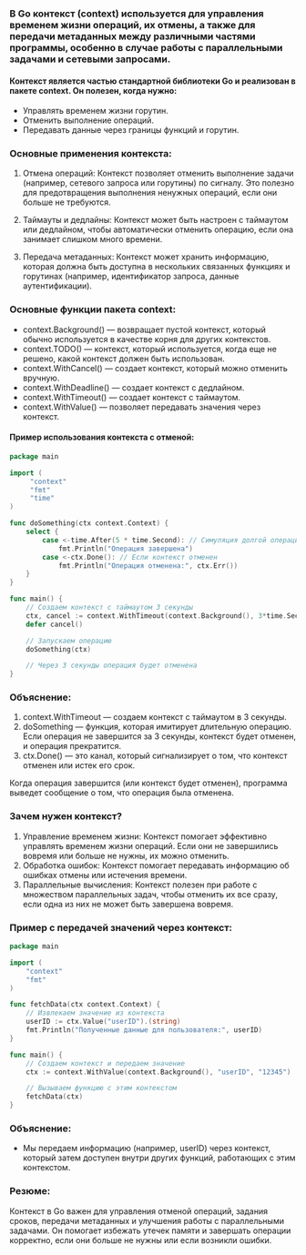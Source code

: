 ### В Go контекст (context) используется для управления временем жизни операций, их отмены, а также для передачи метаданных между различными частями программы, особенно в случае работы с параллельными задачами и сетевыми запросами.

#### Контекст является частью стандартной библиотеки Go и реализован в пакете context. Он полезен, когда нужно:

- Управлять временем жизни горутин.
- Отменить выполнение операций.
- Передавать данные через границы функций и горутин.

### Основные применения контекста:
1. Отмена операций: Контекст позволяет отменить выполнение задачи (например, сетевого запроса или горутины) по сигналу. Это полезно для предотвращения выполнения ненужных операций, если они больше не требуются.

2. Таймауты и дедлайны: Контекст может быть настроен с таймаутом или дедлайном, чтобы автоматически отменить операцию, если она занимает слишком много времени.

3. Передача метаданных: Контекст может хранить информацию, которая должна быть доступна в нескольких связанных функциях и горутинах (например, идентификатор запроса, данные аутентификации).

### Основные функции пакета context:
- context.Background() — возвращает пустой контекст, который обычно используется в качестве корня для других контекстов.
- context.TODO() — контекст, который используется, когда еще не решено, какой контекст должен быть использован.
- context.WithCancel() — создает контекст, который можно отменить вручную.
- context.WithDeadline() — создает контекст с дедлайном.
- context.WithTimeout() — создает контекст с таймаутом.
- context.WithValue() — позволяет передавать значения через контекст.

#### Пример использования контекста с отменой:
```go
package main

import (
     "context"
     "fmt"
     "time"
)

func doSomething(ctx context.Context) {
    select {
        case <-time.After(5 * time.Second): // Симуляция долгой операции
            fmt.Println("Операция завершена")
        case <-ctx.Done(): // Если контекст отменен
            fmt.Println("Операция отменена:", ctx.Err())
	}
}

func main() {
    // Создаем контекст с таймаутом 3 секунды
    ctx, cancel := context.WithTimeout(context.Background(), 3*time.Second)
    defer cancel()

    // Запускаем операцию
    doSomething(ctx)

    // Через 3 секунды операция будет отменена
}
```
### Объяснение:
1. context.WithTimeout — создаем контекст с таймаутом в 3 секунды.
2. doSomething — функция, которая имитирует длительную операцию. Если операция не завершится за 3 секунды, контекст будет отменен, и операция прекратится.
3. ctx.Done() — это канал, который сигнализирует о том, что контекст отменен или истек его срок.

Когда операция завершится (или контекст будет отменен), программа выведет сообщение о том, что операция была отменена.

### Зачем нужен контекст?
1. Управление временем жизни: Контекст помогает эффективно управлять временем жизни операций. Если они не завершились вовремя или больше не нужны, их можно отменить.
2. Обработка ошибок: Контекст помогает передавать информацию об ошибках отмены или истечения времени.
3. Параллельные вычисления: Контекст полезен при работе с множеством параллельных задач, чтобы отменить их все сразу, если одна из них не может быть завершена вовремя.

### Пример с передачей значений через контекст:
```go
package main

import (
    "context"
    "fmt"
)

func fetchData(ctx context.Context) {
    // Извлекаем значение из контекста
    userID := ctx.Value("userID").(string)
    fmt.Println("Полученные данные для пользователя:", userID)
}

func main() {
    // Создаем контекст и передаем значение
    ctx := context.WithValue(context.Background(), "userID", "12345")

    // Вызываем функцию с этим контекстом
    fetchData(ctx)
}
```
### Объяснение:
- Мы передаем информацию (например, userID) через контекст, который затем доступен внутри других функций, работающих с этим контекстом.

### Резюме:
Контекст в Go важен для управления отменой операций, задания сроков, передачи метаданных и улучшения работы с параллельными задачами. Он помогает избежать утечек памяти и завершать операции корректно, если они больше не нужны или если возникли ошибки.